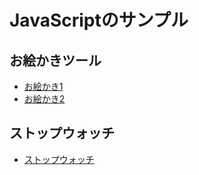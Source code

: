 # JavaScriptのサンプル

## お絵かきツール

- [お絵かき1](https://webarata3.github.io/JavaScript_sample/drawtool/drawtool01/)
- [お絵かき2](https://webarata3.github.io/JavaScript_sample/drawtool/drawtool02/)

## ストップウォッチ

- [ストップウォッチ](https://webarata3.github.io/JavaScript_sample/stopwatch/)
